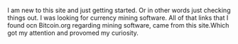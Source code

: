 I am new to this site and just getting started. Or in other words just checking things out. I was looking for currency mining software. All of that links that I found ocn Bitcoin.org regarding mining software, came from this site.Which got my attention and provomed my curiosity. 
